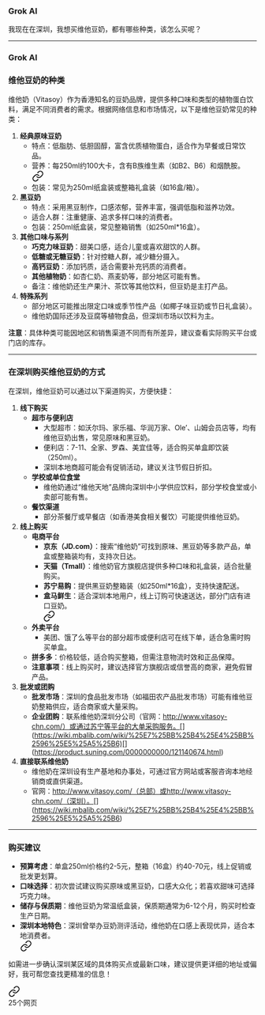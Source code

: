### Grok AI

<div class="thinking-container"></div><div class="response-content-markdown [&amp;_a]:text-current [&amp;_a:hover]:text-primary [&amp;_a:hover]:decoration-primary [&amp;_a]:underline [&amp;_a]:decoration-primary/30 [&amp;_a]:underline-offset-2 [&amp;_h2:first-child]:mt-0 [&amp;_h3:first-child]:mt-0 [&amp;_h4:first-child]:mt-0"><p dir="auto" class="break-words" style="white-space: pre-wrap;">我现在在深圳，我想买维他豆奶，都有哪些种类，该怎么买呢？</p></div><section class="inline-media-container flex flex-col gap-1"></section>

---

### Grok AI

<div class="thinking-container"></div><div class="response-content-markdown [&amp;_a]:text-current [&amp;_a:hover]:text-primary [&amp;_a:hover]:decoration-primary [&amp;_a]:underline [&amp;_a]:decoration-primary/30 [&amp;_a]:underline-offset-2 [&amp;_h2:first-child]:mt-0 [&amp;_h3:first-child]:mt-0 [&amp;_h4:first-child]:mt-0"><h3 dir="auto" class="">维他豆奶的种类</h3>
<p dir="auto" class="break-words" style="white-space: pre-wrap;">维他奶（Vitasoy）作为香港知名的豆奶品牌，提供多种口味和类型的植物蛋白饮料，满足不同消费者的需求。根据网络信息和市场情况，以下是维他豆奶常见的种类：</p>
<ol dir="auto" class="marker:text-secondary">
<li class="break-words"><strong>经典原味豆奶</strong>
<ul dir="auto" class="marker:text-secondary">
<li class="break-words">特点：低脂肪、低胆固醇，富含优质植物蛋白，适合作为早餐或日常饮品。</li>
<li class="break-words">营养：每250ml约100大卡，含有B族维生素（如B2、B6）和烟酰胺。<a href="https://health.baidu.com/m/detail/ar_4941688796304234732" target="_blank" rel="noopener noreferrer" class="web-search-result-chip focus:outline-none focus-visible:outline-none focus-visible:bg:input rounded-md ml-1 mr-0.5" data-state="closed"><div class="inline-flex align-text-bottom items-center justify-center select-none my-0 rounded-md bg-important border border-card-border opacity-60 grayscale hover:filter-none hover:opacity-100 transition-opacity"><svg xmlns="http://www.w3.org/2000/svg" width="24" height="24" viewBox="0 0 24 24" fill="none" stroke="currentColor" stroke-width="2" stroke-linecap="round" stroke-linejoin="round" class="lucide lucide-link size-3 m-[3px]"><path d="M10 13a5 5 0 0 0 7.54.54l3-3a5 5 0 0 0-7.07-7.07l-1.72 1.71"></path><path d="M14 11a5 5 0 0 0-7.54-.54l-3 3a5 5 0 0 0 7.07 7.07l1.71-1.71"></path></svg></div></a><a href="https://www.fatsecret.cn/%25E7%2583%25AD%25E9%2587%258F%25E8%2590%25A5%25E5%2585%25BB/%25E7%25BB%25B4%25E4%25BB%2596%25E5%25A5%25B6/%25E5%258E%259F%25E5%2591%25B3%25E8%25B1%2586%25E5%25A5%25B6/100%25E6%25AF%25AB%25E5%258D%2587" target="_blank" rel="noopener noreferrer" class="web-search-result-chip focus:outline-none focus-visible:outline-none focus-visible:bg:input rounded-md ml-1 mr-0.5" data-state="closed"><div class="inline-flex align-text-bottom items-center justify-center select-none my-0 rounded-md bg-important border border-card-border opacity-60 grayscale hover:filter-none hover:opacity-100 transition-opacity"><img class="size-[18px] m-0 rounded-md" alt="" src="https://imgs.search.brave.com/WQBnk_tYY3wTW4gRAtIpPfLQUknwD-Gv6oYjNb0lAcY/rs:fit:64:0:0:0/g:ce/aHR0cDovL2Zhdmlj/b25zLnNlYXJjaC5i/cmF2ZS5jb20vaWNv/bnMvNDBmZDhhNDY1/NTMxYWQ2Zjc2NjM1/NTUwNWY5NDU1YmEw/YmU5NTNjYzU1NmU2/ZWVjN2VmZjBiODgx/NzkzMjVlYS93d3cu/ZmF0c2VjcmV0LmNu/Lw"></div></a></li>
<li class="break-words">包装：常见为250ml纸盒装或整箱礼盒装（如16盒/箱）。</li>
</ul>
</li>
<li class="break-words"><strong>黑豆奶</strong>
<ul dir="auto" class="marker:text-secondary">
<li class="break-words">特点：采用黑豆制作，口感浓郁，营养丰富，强调低脂和滋养功效。</li>
<li class="break-words">适合人群：注重健康、追求多样口味的消费者。</li>
<li class="break-words">包装：250ml纸盒装，常见整箱销售（如250ml*16盒）。<a href="https://product.suning.com/0000000000/121140674.html" target="_blank" rel="noopener noreferrer" class="web-search-result-chip focus:outline-none focus-visible:outline-none focus-visible:bg:input rounded-md ml-1 mr-0.5" data-state="closed"><div class="inline-flex align-text-bottom items-center justify-center select-none my-0 rounded-md bg-important border border-card-border opacity-60 grayscale hover:filter-none hover:opacity-100 transition-opacity"><img class="size-[18px] m-0 rounded-md" alt="" src="https://imgs.search.brave.com/xpBe5zYkWx3bITcveTvyTz8BCWrif19kN372VsTKKzg/rs:fit:64:0:0:0/g:ce/aHR0cDovL2Zhdmlj/b25zLnNlYXJjaC5i/cmF2ZS5jb20vaWNv/bnMvMzMwNmRhNmRh/MjEwNzNkZWYyYTZm/OTdjMWIxZGE1ZTdm/MzAzZTVmMjMxNDc0/YWE2ZGI3YWE1ZWYw/MjRhNGQ5YS9wcm9k/dWN0LnN1bmluZy5j/b20v"></div></a></li>
</ul>
</li>
<li class="break-words"><strong>其他口味与系列</strong>
<ul dir="auto" class="marker:text-secondary">
<li class="break-words"><strong>巧克力味豆奶</strong>：甜美口感，适合儿童或喜欢甜饮的人群。</li>
<li class="break-words"><strong>低糖或无糖豆奶</strong>：针对控糖人群，减少糖分摄入。</li>
<li class="break-words"><strong>高钙豆奶</strong>：添加钙质，适合需要补充钙质的消费者。</li>
<li class="break-words"><strong>其他植物奶</strong>：如杏仁奶、燕麦奶等，部分地区可能有售。</li>
<li class="break-words">备注：维他奶还生产果汁、茶饮等其他饮料，但豆奶是主打产品。<a href="https://m.sohu.com/a/851711036_121081803/?pvid=000115_3w_a" target="_blank" rel="noopener noreferrer" class="web-search-result-chip focus:outline-none focus-visible:outline-none focus-visible:bg:input rounded-md ml-1 mr-0.5" data-state="closed"><div class="inline-flex align-text-bottom items-center justify-center select-none my-0 rounded-md bg-important border border-card-border opacity-60 grayscale hover:filter-none hover:opacity-100 transition-opacity"><img class="size-[18px] m-0 rounded-md" alt="" src="https://imgs.search.brave.com/wZKcH7NAlCFe9xsWr-2o1Q9sE_-t9LKrfnD6-HifP7w/rs:fit:64:0:0:0/g:ce/aHR0cDovL2Zhdmlj/b25zLnNlYXJjaC5i/cmF2ZS5jb20vaWNv/bnMvNzVhZmMzNTFm/OWUxOTUzMTIyMzg2/YTYyYWVjZDIwYzc1/MGQ2NjgyYmZmNzM0/MWExOGY5YWUwYTM4/NzVjOGFjMi9tLnNv/aHUuY29tLw"></div></a><a href="https://wiki.mbalib.com/wiki/%25E7%25BB%25B4%25E4%25BB%2596%25E5%25A5%25B6" target="_blank" rel="noopener noreferrer" class="web-search-result-chip focus:outline-none focus-visible:outline-none focus-visible:bg:input rounded-md ml-1 mr-0.5" data-state="closed"><div class="inline-flex align-text-bottom items-center justify-center select-none my-0 rounded-md bg-important border border-card-border opacity-60 grayscale hover:filter-none hover:opacity-100 transition-opacity"><img class="size-[18px] m-0 rounded-md" alt="" src="https://imgs.search.brave.com/ci3ocZbX92GuM8D6VNB04fh9BxZDmcdbbsPZ5kpkpfQ/rs:fit:64:0:0:0/g:ce/aHR0cDovL2Zhdmlj/b25zLnNlYXJjaC5i/cmF2ZS5jb20vaWNv/bnMvOGYzYTEyZWJk/MjU2ODA3MWI2NWIy/N2E2NGY0OGFjYzFk/ZmE5MTQwNjA0ZDgx/ZDM1NGZkMzAyMjMw/NTBjMGY2Zi93aWtp/Lm1iYWxpYi5jb20v"></div></a></li>
</ul>
</li>
<li class="break-words"><strong>特殊系列</strong>
<ul dir="auto" class="marker:text-secondary">
<li class="break-words">部分地区可能推出限定口味或季节性产品（如椰子味豆奶或节日礼盒装）。</li>
<li class="break-words">维他奶国际还涉及豆腐等植物食品，但深圳市场以饮料为主。<a href="https://zh.wikipedia.org/zh-hans/%25E7%25B6%25AD%25E4%25BB%2596%25E5%25A5%25B6%25E5%259C%258B%25E9%259A%259B" target="_blank" rel="noopener noreferrer" class="web-search-result-chip focus:outline-none focus-visible:outline-none focus-visible:bg:input rounded-md ml-1 mr-0.5" data-state="closed"><div class="inline-flex align-text-bottom items-center justify-center select-none my-0 rounded-md bg-important border border-card-border opacity-60 grayscale hover:filter-none hover:opacity-100 transition-opacity"><img class="size-[18px] m-0 rounded-md" alt="" src="https://imgs.search.brave.com/yhzAUNwwHn3LvSoWQipY-gvXsSSemLsHWaE8aF3172E/rs:fit:64:0:0:0/g:ce/aHR0cDovL2Zhdmlj/b25zLnNlYXJjaC5i/cmF2ZS5jb20vaWNv/bnMvOGE3NDI1Mzcz/YWY2MDFjMDNjZDYz/ZWYyM2YyZTZmMmI0/MjRiZDZmMTZhODU5/Y2QyMzM2ZTI0NWVj/YzI5NWUwZC96aC53/aWtpcGVkaWEub3Jn/Lw"></div></a></li>
</ul>
</li>
</ol>
<p dir="auto" class="break-words" style="white-space: pre-wrap;"><strong>注意</strong>：具体种类可能因地区和销售渠道不同而有所差异，建议查看实际购买平台或门店的库存。</p>
<hr class="border-border-l2">
<h3 dir="auto" class="">在深圳购买维他豆奶的方式</h3>
<p dir="auto" class="break-words" style="white-space: pre-wrap;">在深圳，维他豆奶可以通过以下渠道购买，方便快捷：</p>
<ol dir="auto" class="marker:text-secondary">
<li class="break-words"><strong>线下购买</strong>
<ul dir="auto" class="marker:text-secondary">
<li class="break-words"><strong>超市与便利店</strong>
<ul dir="auto" class="marker:text-secondary">
<li class="break-words">大型超市：如沃尔玛、家乐福、华润万家、Ole’、山姆会员店等，均有维他豆奶出售，常见原味和黑豆奶。</li>
<li class="break-words">便利店：7-11、全家、罗森、美宜佳等，适合购买单盒即饮装（250ml）。</li>
<li class="break-words">深圳本地商超可能会有促销活动，建议关注节假日折扣。</li>
</ul>
</li>
<li class="break-words"><strong>学校或单位食堂</strong>
<ul dir="auto" class="marker:text-secondary">
<li class="break-words">维他奶通过“维他天地”品牌向深圳中小学供应饮料，部分学校食堂或小卖部可能有售。<a href="https://zh.wikipedia.org/zh-hans/%25E7%25B6%25AD%25E4%25BB%2596%25E5%25A5%25B6%25E5%259C%258B%25E9%259A%259B" target="_blank" rel="noopener noreferrer" class="web-search-result-chip focus:outline-none focus-visible:outline-none focus-visible:bg:input rounded-md ml-1 mr-0.5" data-state="closed"><div class="inline-flex align-text-bottom items-center justify-center select-none my-0 rounded-md bg-important border border-card-border opacity-60 grayscale hover:filter-none hover:opacity-100 transition-opacity"><img class="size-[18px] m-0 rounded-md" alt="" src="https://imgs.search.brave.com/yhzAUNwwHn3LvSoWQipY-gvXsSSemLsHWaE8aF3172E/rs:fit:64:0:0:0/g:ce/aHR0cDovL2Zhdmlj/b25zLnNlYXJjaC5i/cmF2ZS5jb20vaWNv/bnMvOGE3NDI1Mzcz/YWY2MDFjMDNjZDYz/ZWYyM2YyZTZmMmI0/MjRiZDZmMTZhODU5/Y2QyMzM2ZTI0NWVj/YzI5NWUwZC96aC53/aWtpcGVkaWEub3Jn/Lw"></div></a></li>
</ul>
</li>
<li class="break-words"><strong>餐饮渠道</strong>
<ul dir="auto" class="marker:text-secondary">
<li class="break-words">部分茶餐厅或早餐店（如香港美食相关餐饮）可能提供维他豆奶。</li>
</ul>
</li>
</ul>
</li>
<li class="break-words"><strong>线上购买</strong>
<ul dir="auto" class="marker:text-secondary">
<li class="break-words"><strong>电商平台</strong>
<ul dir="auto" class="marker:text-secondary">
<li class="break-words"><strong>京东（JD.com）</strong>：搜索“维他奶”可找到原味、黑豆奶等多款产品，单盒或整箱装均有，支持次日达。</li>
<li class="break-words"><strong>天猫（Tmall）</strong>：维他奶官方旗舰店提供多种口味和礼盒装，适合批量购买。</li>
<li class="break-words"><strong>苏宁易购</strong>：提供黑豆奶整箱装（如250ml*16盒），支持快速配送。<a href="https://product.suning.com/0000000000/121140674.html" target="_blank" rel="noopener noreferrer" class="web-search-result-chip focus:outline-none focus-visible:outline-none focus-visible:bg:input rounded-md ml-1 mr-0.5" data-state="closed"><div class="inline-flex align-text-bottom items-center justify-center select-none my-0 rounded-md bg-important border border-card-border opacity-60 grayscale hover:filter-none hover:opacity-100 transition-opacity"><img class="size-[18px] m-0 rounded-md" alt="" src="https://imgs.search.brave.com/xpBe5zYkWx3bITcveTvyTz8BCWrif19kN372VsTKKzg/rs:fit:64:0:0:0/g:ce/aHR0cDovL2Zhdmlj/b25zLnNlYXJjaC5i/cmF2ZS5jb20vaWNv/bnMvMzMwNmRhNmRh/MjEwNzNkZWYyYTZm/OTdjMWIxZGE1ZTdm/MzAzZTVmMjMxNDc0/YWE2ZGI3YWE1ZWYw/MjRhNGQ5YS9wcm9k/dWN0LnN1bmluZy5j/b20v"></div></a></li>
<li class="break-words"><strong>盒马鲜生</strong>：适合深圳本地用户，线上订购可快速送达，部分门店有进口豆奶。<a href="https://xiaofei.hangzhou.com.cn/xfzx/content/2019-05/27/content_8900990.htm" target="_blank" rel="noopener noreferrer" class="web-search-result-chip focus:outline-none focus-visible:outline-none focus-visible:bg:input rounded-md ml-1 mr-0.5" data-state="closed"><div class="inline-flex align-text-bottom items-center justify-center select-none my-0 rounded-md bg-important border border-card-border opacity-60 grayscale hover:filter-none hover:opacity-100 transition-opacity"><svg xmlns="http://www.w3.org/2000/svg" width="24" height="24" viewBox="0 0 24 24" fill="none" stroke="currentColor" stroke-width="2" stroke-linecap="round" stroke-linejoin="round" class="lucide lucide-link size-3 m-[3px]"><path d="M10 13a5 5 0 0 0 7.54.54l3-3a5 5 0 0 0-7.07-7.07l-1.72 1.71"></path><path d="M14 11a5 5 0 0 0-7.54-.54l-3 3a5 5 0 0 0 7.07 7.07l1.71-1.71"></path></svg></div></a></li>
</ul>
</li>
<li class="break-words"><strong>外卖平台</strong>
<ul dir="auto" class="marker:text-secondary">
<li class="break-words">美团、饿了么等平台的部分超市或便利店可在线下单，适合急需时购买单盒。</li>
</ul>
</li>
<li class="break-words"><strong>拼多多</strong>：价格较低，适合购买整箱，但需注意物流时效和正品保障。</li>
<li class="break-words"><strong>注意事项</strong>：线上购买时，建议选择官方旗舰店或信誉高的商家，避免假冒产品。<a href="https://context.reverso.net/translation/chinese-english/%25E8%25B4%25AD%25E4%25B9%25B0%25E6%2596%25B9%25E5%25BC%258F" target="_blank" rel="noopener noreferrer" class="web-search-result-chip focus:outline-none focus-visible:outline-none focus-visible:bg:input rounded-md ml-1 mr-0.5" data-state="closed"><div class="inline-flex align-text-bottom items-center justify-center select-none my-0 rounded-md bg-important border border-card-border opacity-60 grayscale hover:filter-none hover:opacity-100 transition-opacity"><img class="size-[18px] m-0 rounded-md" alt="" src="https://imgs.search.brave.com/Zp8RkRMG-JvV0tTN00KWnaICqP5RaqNfVlbBDM1Fk7g/rs:fit:64:0:0:0/g:ce/aHR0cDovL2Zhdmlj/b25zLnNlYXJjaC5i/cmF2ZS5jb20vaWNv/bnMvNTc1NDcxNWY5/M2M1NDYxMzk4MGZi/NzAzMWNmYmY1NGE1/OTFkNTM2YzEzZWM2/MmZhYjE3OTNiN2E3/OGYwNDZkOS9jb250/ZXh0LnJldmVyc28u/bmV0Lw"></div></a></li>
</ul>
</li>
<li class="break-words"><strong>批发或团购</strong>
<ul dir="auto" class="marker:text-secondary">
<li class="break-words"><strong>批发市场</strong>：深圳的食品批发市场（如福田农产品批发市场）可能有维他豆奶整箱供应，适合商家或大量采购。</li>
<li class="break-words"><strong>企业团购</strong>：联系维他奶深圳分公司（官网：<a href="http://www.vitasoy-chn.com/%EF%BC%89%E6%88%96%E9%80%9A%E8%BF%87%E8%8B%8F%E5%AE%81%E7%AD%89%E5%B9%B3%E5%8F%B0%E7%9A%84%E5%A4%A7%E5%8D%95%E9%87%87%E8%B4%AD%E6%9C%8D%E5%8A%A1%E3%80%82%5B" target="_blank" rel="noopener noreferrer">http://www.vitasoy-chn.com/）或通过苏宁等平台的大单采购服务。[</a>](<a href="https://wiki.mbalib.com/wiki/%25E7%25BB%25B4%25E4%25BB%2596%25E5%25A5%25B6)%5B" target="_blank" rel="noopener noreferrer">https://wiki.mbalib.com/wiki/%25E7%25BB%25B4%25E4%25BB%2596%25E5%25A5%25B6)[</a>](<a href="https://product.suning.com/0000000000/121140674.html" target="_blank" rel="noopener noreferrer">https://product.suning.com/0000000000/121140674.html</a>)</li>
</ul>
</li>
<li class="break-words"><strong>直接联系维他奶</strong>
<ul dir="auto" class="marker:text-secondary">
<li class="break-words">维他奶在深圳设有生产基地和办事处，可通过官方网站或客服咨询本地经销商或直供渠道。</li>
<li class="break-words">官网：<a href="http://www.vitasoy.com/%EF%BC%88%E6%80%BB%E9%83%A8%EF%BC%89%E6%88%96http://www.vitasoy-chn.com/%EF%BC%88%E6%B7%B1%E5%9C%B3%EF%BC%89%E3%80%82%5B" target="_blank" rel="noopener noreferrer">http://www.vitasoy.com/（总部）或http://www.vitasoy-chn.com/（深圳）。[</a>](<a href="https://wiki.mbalib.com/wiki/%25E7%25BB%25B4%25E4%25BB%2596%25E5%25A5%25B6" target="_blank" rel="noopener noreferrer">https://wiki.mbalib.com/wiki/%25E7%25BB%25B4%25E4%25BB%2596%25E5%25A5%25B6</a>)</li>
</ul>
</li>
</ol>
<hr class="border-border-l2">
<h3 dir="auto" class="">购买建议</h3>
<ul dir="auto" class="marker:text-secondary">
<li class="break-words"><strong>预算考虑</strong>：单盒250ml价格约2-5元，整箱（16盒）约40-70元，线上促销或批发更划算。</li>
<li class="break-words"><strong>口味选择</strong>：初次尝试建议购买原味或黑豆奶，口感大众化；若喜欢甜味可选择巧克力味。</li>
<li class="break-words"><strong>储存与保质期</strong>：维他豆奶为常温纸盒装，保质期通常为6-12个月，购买时检查生产日期。</li>
<li class="break-words"><strong>深圳本地特色</strong>：深圳曾举办豆奶测评活动，维他奶在口感上表现优异，适合本地消费者。<a href="https://static.nfapp.southcn.com/content/201905/23/c2254661.html" target="_blank" rel="noopener noreferrer" class="web-search-result-chip focus:outline-none focus-visible:outline-none focus-visible:bg:input rounded-md ml-1 mr-0.5" data-state="closed"><div class="inline-flex align-text-bottom items-center justify-center select-none my-0 rounded-md bg-important border border-card-border opacity-60 grayscale hover:filter-none hover:opacity-100 transition-opacity"><img class="size-[18px] m-0 rounded-md" alt="" src="https://imgs.search.brave.com/Kgwqqd41Pufhye1Sx5G66It3UmMGm-8bqSs2suqcNYo/rs:fit:64:0:0:0/g:ce/aHR0cDovL2Zhdmlj/b25zLnNlYXJjaC5i/cmF2ZS5jb20vaWNv/bnMvNDNjZDc1OWFi/NDA0M2E5M2UwNzRj/MTNlMWJhNTEwYTZm/NGQwOTkzZGYyYzgz/OTQyMmYxODU4Mzgw/MzVkOWU2YS9zdGF0/aWMubmZhcHAuc291/dGhjbi5jb20v"></div></a><a href="https://xiaofei.hangzhou.com.cn/xfzx/content/2019-05/27/content_8900990.htm" target="_blank" rel="noopener noreferrer" class="web-search-result-chip focus:outline-none focus-visible:outline-none focus-visible:bg:input rounded-md ml-1 mr-0.5" data-state="closed"><div class="inline-flex align-text-bottom items-center justify-center select-none my-0 rounded-md bg-important border border-card-border opacity-60 grayscale hover:filter-none hover:opacity-100 transition-opacity"><svg xmlns="http://www.w3.org/2000/svg" width="24" height="24" viewBox="0 0 24 24" fill="none" stroke="currentColor" stroke-width="2" stroke-linecap="round" stroke-linejoin="round" class="lucide lucide-link size-3 m-[3px]"><path d="M10 13a5 5 0 0 0 7.54.54l3-3a5 5 0 0 0-7.07-7.07l-1.72 1.71"></path><path d="M14 11a5 5 0 0 0-7.54-.54l-3 3a5 5 0 0 0 7.07 7.07l1.71-1.71"></path></svg></div></a></li>
</ul>
<p dir="auto" class="break-words" style="white-space: pre-wrap;">如需进一步确认深圳某区域的具体购买点或最新口味，建议提供更详细的地址或偏好，我可帮您查找更精准的信息！</p></div><section class="inline-media-container flex flex-col gap-1"></section><div class="flex gap-2 mt-4"><div class="search-results flex -ml-1 text-sm gap-2 mb-1"><div class="flex flex-row items-center pr-4 py-1 rounded-full cursor-pointer bg-foreground border border-card-border hover:bg-card-hover hover:border-card-border-focus"><div style="z-index: 3;"><div class="align-text-bottom items-center justify-center select-none transition my-0 rounded-md opacity-100 ml-1.5 flex bg-popover overflow-hidden border border-background z-3"><img class="size-[18px] m-0 rounded-md" alt="" src="https://imgs.search.brave.com/yhzAUNwwHn3LvSoWQipY-gvXsSSemLsHWaE8aF3172E/rs:fit:64:0:0:0/g:ce/aHR0cDovL2Zhdmlj/b25zLnNlYXJjaC5i/cmF2ZS5jb20vaWNv/bnMvOGE3NDI1Mzcz/YWY2MDFjMDNjZDYz/ZWYyM2YyZTZmMmI0/MjRiZDZmMTZhODU5/Y2QyMzM2ZTI0NWVj/YzI5NWUwZC96aC53/aWtpcGVkaWEub3Jn/Lw"></div></div><div style="z-index: 2;"><div class="align-text-bottom items-center justify-center select-none transition my-0 rounded-md opacity-100 flex bg-popover overflow-hidden border border-background z-2 -ml-2"><svg xmlns="http://www.w3.org/2000/svg" width="24" height="24" viewBox="0 0 24 24" fill="none" stroke="currentColor" stroke-width="2" stroke-linecap="round" stroke-linejoin="round" class="lucide lucide-link size-3 m-[3px]"><path d="M10 13a5 5 0 0 0 7.54.54l3-3a5 5 0 0 0-7.07-7.07l-1.72 1.71"></path><path d="M14 11a5 5 0 0 0-7.54-.54l-3 3a5 5 0 0 0 7.07 7.07l1.71-1.71"></path></svg></div></div><div style="z-index: 1;"><div class="align-text-bottom items-center justify-center select-none transition my-0 rounded-md opacity-100 flex bg-popover overflow-hidden border border-background z-1 -ml-2"><img class="size-[18px] m-0 rounded-md" alt="" src="https://imgs.search.brave.com/YnW-FfAubman5dzorBlxPDO4QjSvDhRR_JQ6yY6N6l8/rs:fit:64:0:0:0/g:ce/aHR0cDovL2Zhdmlj/b25zLnNlYXJjaC5i/cmF2ZS5jb20vaWNv/bnMvMTg3NjE0MGU2/YzE3N2NhODU0M2Zi/NmI2NGUyNWUxOWY4/NmY1NThjNGFlN2Fk/MTc0NDRlNjQ2Njkz/MDUxZjg2NC9tLmNo/aW5hYmdhby5jb20v"></div></div><div class="truncate ml-2">25个网页</div></div></div></div>

